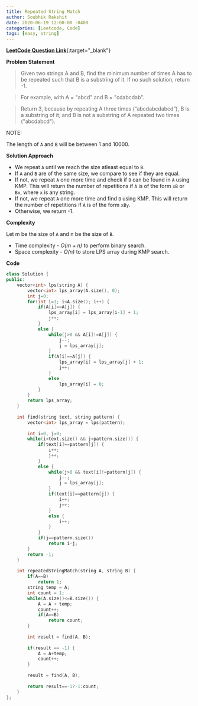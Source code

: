 ```yaml
---
title: Repeated String Match
author: Soubhik Rakshit
date: 2020-06-19 12:00:00 -0400
categories: [Leetcode, Code]
tags: [easy, string]
---
```


[**LeetCode Question Link**](https://leetcode.com/problems/repeated-string-match/){:target="_blank"}

**Problem Statement**

> Given two strings A and B, find the minimum number of times A has to be repeated such that B is a substring of it. If no such solution, return -1.

> For example, with A = "abcd" and B = "cdabcdab".

> Return 3, because by repeating A three times (“abcdabcdabcd”), B is a substring of it; and B is not a substring of A repeated two times ("abcdabcd").

NOTE:

The length of `A` and `B` will be between 1 and 10000.

**Solution Approach**

* We repeat `A` until we reach the size atleast equal to `B`.
* If `A` and `B` are of the same size, we compare to see if they are equal.
* If not, we repeat `A` one more time and check if `B` can be found in `A` using KMP. This will return the number of repetitions if `A` is of the form `xB` or `Bx`, where `x` is any string.
* If not, we repeat `A` one more time and find `B` using KMP. This will return the number of repetitions if `A` is of the form `xBy`.
* Otherwise, we return -1.


**Complexity**

Let m be the size of `A` and n be the size of `B`.
* Time complexity - _O(m + n)_ to perform binary search.
* Space complexity - _O(n)_ to store LPS array during KMP search.

**Code**

```c++
class Solution {
public:
    vector<int> lps(string A) {
        vector<int> lps_array(A.size(), 0);
        int j=0;
        for(int i=1; i<A.size(); i++) {
            if(A[i]==A[j]) {
                lps_array[i] = lps_array[i-1] + 1;
                j++;
            }
            else {
                while(j>0 && A[i]!=A[j]) {
                    j--;
                    j = lps_array[j];
                }
                if(A[i]==A[j]) {
                    lps_array[i] = lps_array[j] + 1;
                    j++;
                }
                else
                    lps_array[i] = 0;
            }
        }
        return lps_array;
    }
    
    int find(string text, string pattern) {
        vector<int> lps_array = lps(pattern);
        
        int i=0, j=0;
        while(i<text.size() && j<pattern.size()) {
            if(text[i]==pattern[j]) {
                i++;
                j++;
            }
            else {
                while(j>0 && text[i]!=pattern[j]) {
                    j--;
                    j = lps_array[j];
                }
                if(text[i]==pattern[j]) {
                    i++;
                    j++;
                }
                else {
                    i++;
                }
            }
            if(j==pattern.size())
                return i-j;
        }
        return -1;
    }
    
    int repeatedStringMatch(string A, string B) {
        if(A==B)
            return 1;
        string temp = A;
        int count = 1;
        while(A.size()<=B.size()) {
            A = A + temp;
            count++;
            if(A==B)
                return count;
        }
        
        int result = find(A, B);
        
        if(result == -1) {
            A = A+temp;
            count++;
        }
        
        result = find(A, B);
        
        return result==-1?-1:count;
    }
};
```